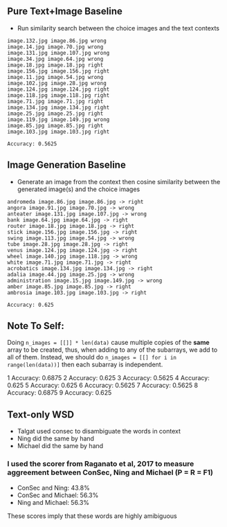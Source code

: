 Pure Text+Image Baseline
------------------------
- Run similarity search between the choice images and the text contexts
```
image.132.jpg image.86.jpg wrong
image.14.jpg image.70.jpg wrong
image.131.jpg image.107.jpg wrong
image.34.jpg image.64.jpg wrong
image.18.jpg image.18.jpg right
image.156.jpg image.156.jpg right
image.11.jpg image.54.jpg wrong
image.102.jpg image.28.jpg wrong
image.124.jpg image.124.jpg right
image.118.jpg image.118.jpg right
image.71.jpg image.71.jpg right
image.134.jpg image.134.jpg right
image.25.jpg image.25.jpg right
image.119.jpg image.149.jpg wrong
image.85.jpg image.85.jpg right
image.103.jpg image.103.jpg right

Accuracy: 0.5625
```

Image Generation Baseline
-------------------------
- Generate an image from the context then cosine similarity between the generated image(s) and the choice images
```
andromeda image.86.jpg image.86.jpg -> right
angora image.91.jpg image.70.jpg -> wrong
anteater image.131.jpg image.107.jpg -> wrong
bank image.64.jpg image.64.jpg -> right
router image.18.jpg image.18.jpg -> right
stick image.156.jpg image.156.jpg -> right
swing image.113.jpg image.54.jpg -> wrong
tube image.28.jpg image.28.jpg -> right
venus image.124.jpg image.124.jpg -> right
wheel image.140.jpg image.118.jpg -> wrong
white image.71.jpg image.71.jpg -> right
acrobatics image.134.jpg image.134.jpg -> right
adalia image.44.jpg image.25.jpg -> wrong
administration image.15.jpg image.149.jpg -> wrong
amber image.85.jpg image.85.jpg -> right
ambrosia image.103.jpg image.103.jpg -> right

Accuracy: 0.625
```

Note To Self:
-------------
Doing `n_images = [[]] * len(data)` cause multiple copies of the **same** array to be created, thus, when adding to any of the subarrays, we add to all of them. Instead, we should do `n_images = [[] for i in range(len(data))]` then each subarray is independent.

1 Accuracy: 0.6875
2 Accuracy: 0.625
3 Accuracy: 0.5625
4 Accuracy: 0.625
5 Accuracy: 0.625
6 Accuracy: 0.5625
7 Accuracy: 0.5625
8 Accuracy: 0.6875
9 Accuracy: 0.625

Text-only WSD
-------------
- Talgat used consec to disambiguate the words in context
- Ning did the same by hand
- Michael did the same by hand

### I used the scorer from Raganato et al, 2017 to measure aggreement between ConSec, Ning and Michael (P = R = F1)
- ConSec and Ning: 43.8%
- ConSec and Michael: 56.3%
- Ning and Michael: 56.3%

These scores imply that these words are highly amibiguous